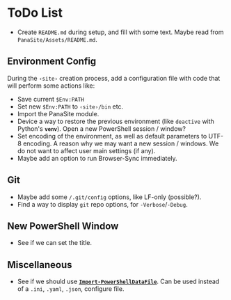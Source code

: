 # ToDo List

 * Create `README.md` during setup, and fill with some text. Maybe
   read from `PanaSite/Assets/README.md`.

## Environment Config

During the `‹site›` creation process, add a configuration file with
code that will perform some actions like:

 * Save current `$Env:PATH`
 * Set new `$Env:PATH` to `‹site›/bin` etc.
 * Import the PanaSite module.
 * Device a way to restore the previous environment (like `deactive`
   with Python's **`venv`**). Open a new PowerShell session / window?
 * Set encoding of the environment, as well as default parameters to
   UTF-8 encoding. A reason why we may want a new session / windows. We
   do not want to affect user main settings (if any).
 * Maybe add an option to run Browser-Sync immediately.

## Git

 * Maybe add some `/.git/config` options, like LF-only (possible?).
 * Find a way to display `git` repo options, for `-Verbose`/`-Debug`.

## New PowerShell Window

 * See if we can set the title.

## Miscellaneous

 * See if we should use [**`Import-PowerShellDataFile`**][ps-utl-ipsdf].
   Can be used instead of a `.ini`, `.yaml`, `.json`, configure file.

[ps-utl-ipsdf]:
    https://learn.microsoft.com/en-us/powershell/module/microsoft.powershell.utility/import-powershelldatafile
    "PowerShell — Import-PowerShellDataFile"

